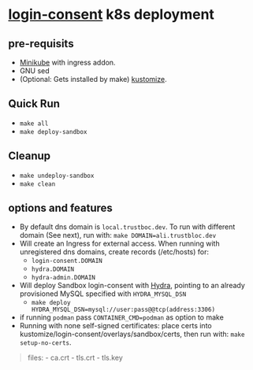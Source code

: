 # [login-consent](https://github.com/trustbloc/sandbox) k8s deployment #


## pre-requisits
* [Minikube](https://minikube.sigs.k8s.io/docs/start/) with ingress addon.
* GNU sed
* (Optional: Gets installed by make) [kustomize](https://kubectl.docs.kubernetes.io/installation/kustomize/).

## Quick Run
* `make all`
* `make deploy-sandbox`

## Cleanup
* `make undeploy-sandbox`
* `make clean`

## options and features
* By default dns domain is `local.trustboc.dev`. To run with different domain (See next), run with: `make DOMAIN=ali.trustbloc.dev`
* Will create an Ingress for external access. When running with unregistered dns domains, create records (/etc/hosts) for:
	- `login-consent.DOMAIN`
	- `hydra.DOMAIN`
	- `hydra-admin.DOMAIN`
* Will deploy Sandbox login-consent with [Hydra](https://github.com/ory/hydra), pointing to an already provisioned MySQL specified with `HYDRA_MYSQL_DSN`
	- `make deploy HYDRA_MYSQL_DSN=mysql://user:pass@@tcp(address:3306)`
* if running `podman` pass `CONTAINER_CMD=podman` as option to make
* Running with none self-signed certificates: place certs into kustomize/login-consent/overlays/sandbox/certs, then run with: `make setup-no-certs`.
>files:
	- ca.crt
	- tls.crt
	- tls.key

